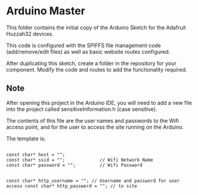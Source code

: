# Arduino Master

This folder contains the initial copy of the Arduino Sketch for the Adafruit Huzzah32 devices.

This code is configured with the SPIFFS file management code (add/remove/edit files) as well as basic website routes configured.

After duplicating this sketch, create a folder in the repository for your component. Modify the code and routes to add the functionality required.

## Note

After opening this project in the Arduino IDE, you will need to add a new file into the project called sensitiveInformation.h (case sensitive).

The contents of this file are the user names and passwords to the Wifi access point, and for the user to access the site running on the Arduino.

The template is:

<code>
const char* host = "";
const char* ssid = "";             // Wifi Network Name
const char* password = "";         // Wifi Password


const char* http_username = "";     // Username and password for user access
const char* http_password = "";     // to site
</code>
